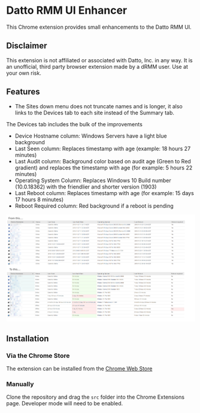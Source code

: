 # Datto RMM UI Enhancer

This Chrome extension provides small enhancements to the Datto RMM UI. 

## Disclaimer

This extension is not affiliated or associated with Datto, Inc. in any way. It is an unofficial, third party browser extension made by a dRMM user. Use at your own risk.

## Features

- The Sites down menu does not truncate names and is longer, it also links to the Devices tab to each site instead of the Summary tab. 

The Devices tab includes the bulk of the improvements
- Device Hostname column: Windows Servers have a light blue background
- Last Seen column: Replaces timestamp with age (example: 18 hours 27 minutes)
- Last Audit column: Background color based on audit age (Green to Red gradient) and replaces the timestamp with age (for example: 5 hours 22 minutes)
- Operating System Column: Replaces Windows 10 Build number (10.0.18362) with the friendlier and shorter version (1903)
- Last Reboot column: Replaces timestamp with age (for example: 15 days 17 hours 8 minutes)
- Reboot Required column: Red background if a reboot is pending

![Extenstion Screenshot](/docs/screenshot.png)

## Installation

### Via the Chrome Store

The extension can be installed from the [Chrome Web Store](https://chrome.google.com/webstore/detail/datto-rmm-ui-enhancer/hipgdbnphembdgicadgomdoibpnppakd)

### Manually

Clone the repository and drag the `src` folder into the Chrome Extensions page. Developer mode will need to be enabled. 
